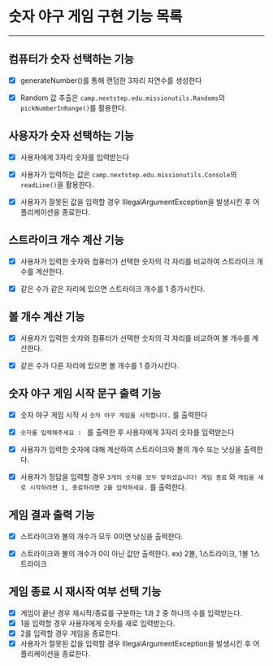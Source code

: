 # 숫자 야구 게임 구현 기능 목록

---

## 컴퓨터가 숫자 선택하는 기능

- [x] generateNumber()를 통해 랜덤한 3자리 자연수를 생성한다
- [x] Random 값 추출은 `camp.nextstep.edu.missionutils.Randoms`의 `pickNumberInRange()`를 활용한다.



## 사용자가 숫자 선택하는 기능

- [x] 사용자에게 3자리 숫자를 입력받는다
- [x] 사용자가 입력하는 값은 `camp.nextstep.edu.missionutils.Console`의 `readLine()`을 활용한다.
- [x] 사용자가 잘못된 값을 입력할 경우 IllegalArgumentException을 발생시킨 후 어플리케이션을 종료한다.



## 스트라이크 개수 계산 기능

- [x] 사용자가 입력한 숫자와 컴퓨터가 선택한 숫자의 각 자리를 비교하여 스트라이크 개수를 계산한다.
- [x] 같은 수가 같은 자리에 있으면 스트라이크 개수를 1 증가시킨다.



## 볼 개수 계산 기능

- [x] 사용자가 입력한 숫자와 컴퓨터가 선택한 숫자의 각 자리를 비교하여 볼 개수를 계산한다.
- [x] 같은 수가 다른 자리에 있으면 볼 개수를 1 증가시킨다.



## 숫자 야구 게임 시작 문구 출력 기능

- [x] 숫자 야구 게임 시작 시 `숫자 야구 게임을 시작합니다.` 를 출력한다

- [x] `숫자를 입력해주세요 : ` 를 출력한 후 사용자에게 3자리 숫자를 입력받는다

- [x] 사용자가 입력한 숫자에 대해 계산하여 스트라이크와 볼의 개수 또는 낫싱을 출력한다.

- [x] 사용자가 정답을 입력할 경우 `3개의 숫자를 모두 맞히셨습니다! 게임 종료` 와 `게임을 새로 시작하려면 1, 종료하려면 2를 입력하세요.` 를 출력한다.



## 게임 결과 출력 기능

- [x] 스트라이크와 볼의 개수가 모두 0이면 낫싱을 출력한다.
- [x] 스트라이크와 볼의 개수가 0이 아닌 값만 출력한다. ex) 2볼, 1스트라이크, 1볼 1스트라이크



## 게임 종료 시 재시작 여부 선택 기능

- [x] 게임이 끝난 경우 재시작/종료를 구분하는 1과 2 중 하나의 수를 입력받는다.
- [x] 1을 입력할 경우 사용자에게 숫자를 새로 입력받는다.
- [x] 2를 입력할 경우 게임을 종료한다.
- [x] 사용자가 잘못된 값을 입력할 경우 IllegalArgumentException을 발생시킨 후 어플리케이션을 종료한다.
